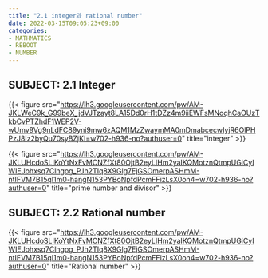 ```yaml
---
title: "2.1 integer과 rational number"
date: 2022-03-15T09:05:23+09:00
categories: 
- MATHMATICS
- REBOOT
- NUMBER
---
```


SUBJECT: 2.1 Integer
--------------------

{{< figure src="https://lh3.googleusercontent.com/pw/AM-JKLWeC9k_G99beX_jdVJTzayt8LA15Dd0rH1tDZz4m9iiEWFsMNoqhCaOUzTkbCvPTZhdF1WEP2V-wUmv9Vg9nLdFC89yni9mw6zAQM1MzZwaymMA0mDmabcecwIyjR6OlPHPzJ8Iz2byQu70syBZjKI=w702-h936-no?authuser=0" title="integer" >}}

{{< figure src="https://lh3.googleusercontent.com/pw/AM-JKLUHcdoSLIKoYtNxFvMCNZfXt80OjtB2eyLIHm2yaIKQMotznQtmpUGiCyIWIEJohxsq7Clhgog_PJh2TIq8X9Glg7EjGSOmerpASHmM-ntIFVM7B15qI1m0-hangN153PYBoNpfdPcmFFizLsX0on4=w702-h936-no?authuser=0" title="prime number and divisor" >}}

SUBJECT: 2.2 Rational number
-----------------------------

{{< figure src="https://lh3.googleusercontent.com/pw/AM-JKLUHcdoSLIKoYtNxFvMCNZfXt80OjtB2eyLIHm2yaIKQMotznQtmpUGiCyIWIEJohxsq7Clhgog_PJh2TIq8X9Glg7EjGSOmerpASHmM-ntIFVM7B15qI1m0-hangN153PYBoNpfdPcmFFizLsX0on4=w702-h936-no?authuser=0" title="Rational number" >}}

